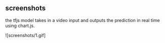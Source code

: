 ## screenshots

the tfjs model takes in a video input and outputs the prediction in real time using chart.js.
<br>

![screenshots/1.gif]